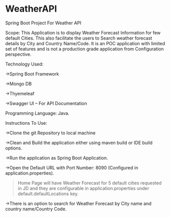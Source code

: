 # WeatherAPI
Spring Boot Project For Weather API

Scope: This Application is to display Weather Forecast Information for few default Cities. This also facilitate the users to Search weather forecast details by City and Country Name/Code. It is an POC application with limited set of features and is not a production grade application from Configuration perspective. 

Technology Used: 

->Spring Boot Framework 

->Mongo DB 

->Thyemeleaf 

->Swagger UI – For API Documentation 

Programming Language: Java. 

Instructions To Use: 

->Clone the git Repository to local machine 

->Clean and Build the application either using maven build or IDE build options. 

->Run the application as Spring Boot Application. 

->Open the Default URL with Port Number: 8090 (Configured in application.properties). 

>Home Page will have Weather Forecast for 5 default cities requested in JD and they are configurable in application.properties    under default.defaultLocations key. 

->There is an option to search for Weather Forecast by City name and country name/Country Code. 
